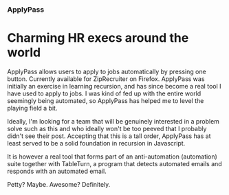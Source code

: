 ### ApplyPass

# Charming HR execs around the world

ApplyPass allows users to apply to jobs automatically by pressing one button. Currently available for ZipRecruiter on Firefox. ApplyPass was initially an exercise in learning recursion, and has since become a real tool I have used to apply to jobs. I was kind of fed up with the entire world seemingly being automated, so ApplyPass has helped me to level the playing field a bit. 

Ideally, I'm looking for a team that will be genuinely interested in a problem solve such as this and who ideally won't be too peeved that I probably didn't see their post. Accepting that this is a tall order, ApplyPass has at least served to be a solid foundation in recursion in Javascript.

It is however a real tool that forms part of an anti-automation (automation) suite together with TableTurn, a program that detects automated emails and responds with an automated email.

Petty? Maybe. Awesome? Definitely.

